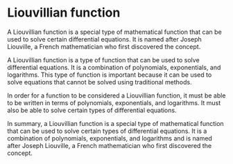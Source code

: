 # Liouvillian function

A Liouvillian function is a special type of mathematical function that can be used to solve certain differential equations. It is named after Joseph Liouville, a French mathematician who first discovered the concept.

A Liouvillian function is a type of function that can be used to solve differential equations. It is a combination of polynomials, exponentials, and logarithms. This type of function is important because it can be used to solve equations that cannot be solved using traditional methods.

In order for a function to be considered a Liouvillian function, it must be able to be written in terms of polynomials, exponentials, and logarithms. It must also be able to solve certain types of differential equations.

In summary, a Liouvillian function is a special type of mathematical function that can be used to solve certain types of differential equations. It is a combination of polynomials, exponentials, and logarithms and is named after Joseph Liouville, a French mathematician who first discovered the concept.
